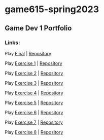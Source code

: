 # game615-spring2023
 ## Game Dev 1 Portfolio
 ### Links:
 
 Play [Final](https://senseicanada.github.io/game615-spring2023/final/play/) | [Repository](https://github.com/SenseiCanada/game615-spring2023/tree/main/final)
 
Play [Exercise 1](https://senseicanada.github.io/game615-spring2023/exercises/exercise01/play/) | [Repository](https://github.com/SenseiCanada/game615-spring2023/tree/main/exercises/exercise01)
 
Play [Exercise 2](https://senseicanada.github.io/game615-spring2023/exercises/exercise02/play/) | [Repository](https://github.com/SenseiCanada/game615-spring2023/tree/main/exercises/exercise02)
 
Play [Exercise 3](https://raltshunter.github.io/game615-spring2023-03/exercise03/play/) | [Repository](https://github.com/RaltsHunter/game615-spring2023-03/tree/main/exercise03)
 
Play [Exercise 4](https://senseicanada.github.io/game615-spring2023-04/exercise04/play/) | [Repository](https://github.com/SenseiCanada/game615-spring2023-04/tree/main/exercise04)
 
Play [Exercise 5](https://lemosadam.github.io/game615-spring2023-05/exercise05/play/) | [Repository](https://github.com/lemosadam/game615-spring2023-05/tree/main/exercise05)
 
Play [Exercise 6](https://senseicanada.github.io/game615-spring2023-06/play/) | [Repository](https://github.com/SenseiCanada/game615-spring2023-06/tree/main/exercise06)
 
Play [Exercise 7](https://tasallin.github.io/game615-spring2023-07/play) | [Repository](https://github.com/TASallin/game615-spring2023-07/tree/main/exercise07)
 
Play [Exercise 8](https://senseicanada.github.io/game615-spring2023-08/play/) | [Repository](https://github.com/SenseiCanada/game615-spring2023-08/tree/main/exercise08)
 
 
